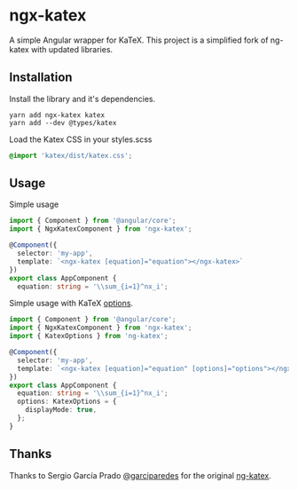 # ngx-katex

A simple Angular wrapper for KaTeX.  This project is a simplified fork of ng-katex with updated libraries.

## Installation

Install the library and it's dependencies.

```
yarn add ngx-katex katex
yarn add --dev @types/katex
```

Load the Katex CSS in your styles.scss

```scss
@import 'katex/dist/katex.css';
```

## Usage

Simple usage

```typescript
import { Component } from '@angular/core';
import { NgxKatexComponent } from 'ngx-katex';

@Component({
  selector: 'my-app',
  template: `<ngx-katex [equation]="equation"></ngx-katex>`
})
export class AppComponent {
  equation: string = '\\sum_{i=1}^nx_i';
```

Simple usage with KaTeX [options](https://katex.org/docs/options.html).

```typescript
import { Component } from '@angular/core';
import { NgxKatexComponent } from 'ngx-katex';
import { KatexOptions } from 'ng-katex';

@Component({
  selector: 'my-app',
  template: `<ngx-katex [equation]="equation" [options]="options"></ngx-katex>`
})
export class AppComponent {
  equation: string = '\\sum_{i=1}^nx_i';
  options: KatexOptions = {
    displayMode: true,
  };
}
```

## Thanks

Thanks to Sergio García Prado [@garciparedes](https://garciparedes.me/) for the original [ng-katex](https://github.com/garciparedes/ng-katex).


